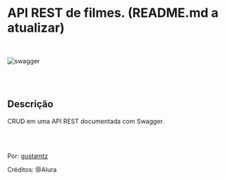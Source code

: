 # API REST de filmes. (README.md a atualizar)

<br>

![swagger](https://user-images.githubusercontent.com/113216494/213333227-d4f04f47-9170-4eef-b4f2-4244605b1ba3.png)

<br>
<br>

## Descrição
CRUD em uma API REST documentada com Swagger.

<br>
<br>

Por: <a href="https://github.com/gustamtz">gustamtz</a>

Créditos: @Alura 
